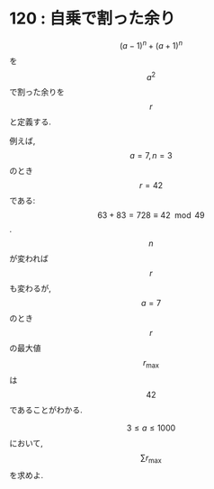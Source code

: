 # 120 : 自乗で割った余り

$$(a-1)^n+(a+1)^n$$を$$a^2$$で割った余りを$$r$$と定義する.

例えば,$$a=7, n=3$$のとき$$r=42$$である:$$63 + 83 = 728 ≡ 42 \mod 49$$. $$n$$が変われば$$r$$も変わるが,$$a=7$$のとき$$r$$の最大値$$r_\max$$は$$42$$であることがわかる.

$$3 ≤ a ≤ 1000$$において,$$\sum r_\max$$を求めよ.

